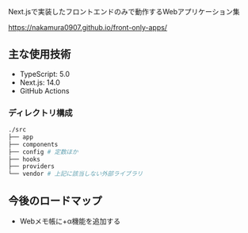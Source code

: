 Next.jsで実装したフロントエンドのみで動作するWebアプリケーション集

https://nakamura0907.github.io/front-only-apps/

## 主な使用技術

- TypeScript: 5.0
- Next.js: 14.0
- GitHub Actions

### ディレクトリ構成

```bash
./src
├── app
├── components
├── config # 定数ほか
├── hooks
├── providers
└── vendor # 上記に該当しない外部ライブラリ
```

## 今後のロードマップ

- Webメモ帳に+α機能を追加する
